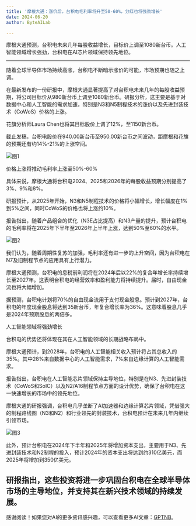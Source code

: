 ```yaml
---
title: '摩根大通：涨价后，台积电毛利率将升至50-60%，分红也将强劲增长'
date: 2024-06-20
author: ByteAILab

---
```


摩根大通预测，台积电未来几年每股收益增长，目标价上调至1080新台币。人工智能领域增长强劲，台积电在AI芯片领域保持领先地位。

---


随着全球半导体市场持续高涨，台积电不断暗示涨价的可能，市场预期也随之上调。

在最新发布的一份研报中，摩根大通显著提高了对台积电未来几年的每股收益预期，将公司目标价从980新台币上调至1080新台币。研报分析，这主要是基于对数据中心和人工智能的需求加速，特别是N3和N5制程技术的涨价以及先进封装技术（CoWoS）价格的上涨。

花旗分析师Laura Chen也将其目标股价上调了12%，至1150新台币。

截止发稿，台积电股价在940.00新台币至950.00新台币之间波动，距摩根和花旗的预期还有约14%-21%的上涨空间。

![图1](https://appserversrc.8btc.cn/upload/3B33CB85B496C0CB6FBA4C2BD79320AD/1718761598158/Fv1LyvdaXmksie1Fl6FQhvUZF0gE.png)

价格上涨将推动毛利率上涨至50%-60%

具体来说，摩根大通将台积电2024、2025和2026年的每股收益预期分别提高了3%、9%和8%。

研报预计，从2025年开始，N3和N5制程技术的价格将小幅增长，增长幅度在1%到5%之间，同时CoWoS的价格也将上涨约10%。

报告指出，随着产品组合的优化（N3E占比提高）和N3产量的提升，预计台积电的毛利率将在2025年下半年至2026年上半年上涨，达到50%至60%的水平。

![图2](https://appserversrc.8btc.cn/Fgv9DExelmMTw3v5PRROUmGk5oDY)

我们认为，随着周期性复苏的加强，毛利率还有进一步的上升空间，因为台积电在N7及旧制程节点的应用具有上行潜力。

摩根大通预测，台积电的息税前利润将在2024年后以22%的复合年增长率持续增长至2027年。这表明台积电的经营效率和盈利能力将持续提升。届时，自由现金流也将大幅增加。

据预测，台积电计划将70%的自由现金流用于支付现金股息。预计到2027年，台积电的年度现金股息将达到35新台币，年复合增长率为36%。这意味着股息几乎是2024年预期股息的两倍多。

人工智能领域将强劲增长

台积电的优势还将体现在其在人工智能领域的长期战略布局中。

摩根大通预计，到2028年，台积电的人工智能相关收入预计将占其总收入的35%。其中28%来自数据中心的人工智能需求，7%来自边缘计算的人工智能需求。

报告指出，台积电在人工智能芯片领域保持主导地位，特别是在N3、先进封装技术（CoWoS和SoIC）以及N2/A16制程节点方面的设计优势，确保了台积电在这一快速增长的市场中的领先地位。

摩根大通的研报强调，台积电几乎垄断了AI加速器和边缘计算芯片领域，凭借强大的制程路线图（N3和N2）和行业领先的封装技术，台积电预计在未来几年内继续引领市场。

![图3](https://appserversrc.8btc.cn/Fi3E7qvqVLcQq9TwRv6N5Xg8CrBE)

此外，预计台积电在2024年下半年和2025年将增加资本支出，主要用于N3、先进封装技术和N2制程的投入，预计2024年的资本支出将达到约310亿美元，而2025年将增加到350亿美元。

研报指出，这些投资将进一步巩固台积电在全球半导体市场的主导地位，并支持其在新兴技术领域的持续发展。
---
感谢阅读！如果您对AI的更多资讯感兴趣，可以查看更多AI文章：[GPTNB](https://gptnb.com)。